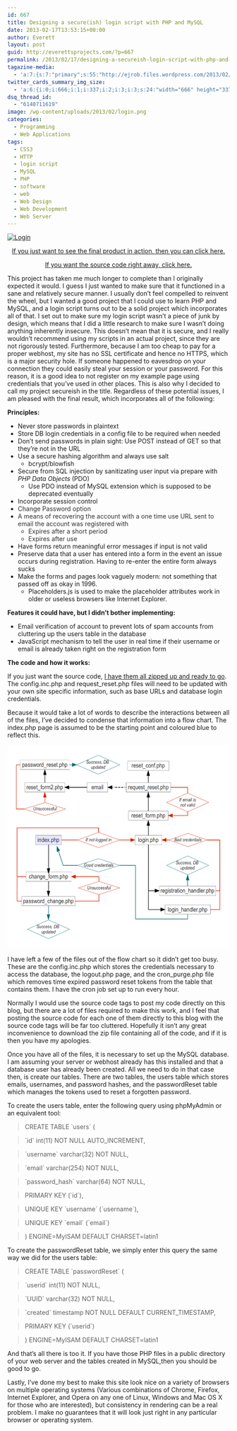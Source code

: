 ```yaml
---
id: 667
title: Designing a secure(ish) login script with PHP and MySQL
date: 2013-02-17T13:53:15+00:00
author: Everett
layout: post
guid: http://everettsprojects.com/?p=667
permalink: /2013/02/17/designing-a-secureish-login-script-with-php-and-mysql/
tagazine-media:
  - 'a:7:{s:7:"primary";s:55:"http://ejrob.files.wordpress.com/2013/02/flowchart3.png";s:6:"images";a:3:{s:50:"http://ejrob.files.wordpress.com/2013/02/login.png";a:6:{s:8:"file_url";s:50:"http://ejrob.files.wordpress.com/2013/02/login.png";s:5:"width";i:666;s:6:"height";i:337;s:4:"type";s:5:"image";s:4:"area";i:224442;s:9:"file_path";b:0;}s:55:"http://ejrob.files.wordpress.com/2013/02/flowchart3.png";a:6:{s:8:"file_url";s:55:"http://ejrob.files.wordpress.com/2013/02/flowchart3.png";s:5:"width";i:1056;s:6:"height";i:816;s:4:"type";s:5:"image";s:4:"area";i:861696;s:9:"file_path";b:0;}s:63:"http://ejrob.files.wordpress.com/2013/02/flowchart-coloured.png";a:6:{s:8:"file_url";s:63:"http://ejrob.files.wordpress.com/2013/02/flowchart-coloured.png";s:5:"width";i:1056;s:6:"height";i:816;s:4:"type";s:5:"image";s:4:"area";i:861696;s:9:"file_path";b:0;}}s:6:"videos";a:0:{}s:11:"image_count";i:3;s:6:"author";s:8:"15236702";s:7:"blog_id";s:8:"14753287";s:9:"mod_stamp";s:19:"2013-02-17 22:14:27";}'
twitter_cards_summary_img_size:
  - 'a:6:{i:0;i:666;i:1;i:337;i:2;i:3;i:3;s:24:"width="666" height="337"";s:4:"bits";i:8;s:4:"mime";s:9:"image/png";}'
dsq_thread_id:
  - "6140711619"
image: /wp-content/uploads/2013/02/login.png
categories:
  - Programming
  - Web Applications
tags:
  - CSS3
  - HTTP
  - login script
  - MySQL
  - PHP
  - software
  - web
  - Web Design
  - Web Development
  - Web Server
---
```

[<img class="aligncenter size-large wp-image-788" alt="Login" src="wp-content/uploads/2013/02/login.png?w=594" width="594" height="300" srcset="/wp-content/uploads/2013/02/login.png 666w, /wp-content/uploads/2013/02/login-300x151.png 300w" sizes="(max-width: 594px) 100vw, 594px" />](wp-content/uploads/2013/02/login.png)

<p style="text-align:center;">
  <a href="https://everettsprojects.com/phplogin/">If you just want to see the final product in action, then you can click here.</a>
</p>

<p style="text-align:center;">
  <a href="https://everettsprojects.com/phplogin/phpLogin.zip">If you want the source code right away, click here.</a>
</p>

This project has taken me much longer to complete than I originally expected it would. I guess I just wanted to make sure that it functioned in a sane and relatively secure manner. I usually don&#8217;t feel compelled to reinvent the wheel, but I wanted a good project that I could use to learn PHP and MySQL, and a login script turns out to be a solid project which incorporates all of that. I set out to make sure my login script wasn&#8217;t a piece of junk by design, which means that I did a little research to make sure I wasn&#8217;t doing anything inherently insecure. This doesn&#8217;t mean that it is secure, and I really wouldn&#8217;t recommend using my scripts in an actual project, since they are not rigorously tested. Furthermore, because I am too cheap to pay for a proper webhost, my site has no SSL certificate and hence no HTTPS, which is a major security hole. If someone happened to eavesdrop on your connection they could easily steal your session or your password. For this reason, it is a good idea to not register on my example page using credentials that you&#8217;ve used in other places. This is also why I decided to call my project secureish in the title. Regardless of these potential issues, I am pleased with the final result, which incorporates all of the following:

**Principles:**

  * <span style="line-height:13px;">Never store passwords in plaintext</span>
  * Store DB login credentials in a config file to be required when needed
  * Don&#8217;t send passwords in plain sight: Use POST instead of GET so that they&#8217;re not in the URL
  * Use a secure hashing algorithm and always use salt
      * bcrypt/blowfish
  * Secure from SQL injection by sanitizating user input via prepare with _PHP Data Objects_ (PDO)
      * Use PDO instead of MySQL extension which is supposed to be deprecated eventually
  * Incorporate session control
  * <span style="color:#333333;">Change Password option</span>
  * <span style="color:#333333;">A means of recovering the account with a one time use URL sent to email the account was registered with</span>
      * <span style="color:#333333;">Expires after a short period</span>
      * <span style="color:#333333;">Expires after use</span>
  * Have forms return meaningful error messages if input is not valid
  * Preserve data that a user has entered into a form in the event an issue occurs during registration. Having to re-enter the entire form always sucks
  * Make the forms and pages look vaguely modern: not something that passed off as okay in 1996.
      * Placeholders.js is used to make the placeholder attributes work in older or useless browsers like Internet Explorer.

**Features it could have, but I didn&#8217;t bother implementing:**

  * <span style="line-height:13px;">Email verification of account to prevent lots of spam accounts from cluttering up the users table in the database</span>
  * JavaScript mechanism to tell the user in real time if their username or email is already taken right on the registration form

**The code and how it works:**

If you just want the source code, [I have them all zipped up and ready to go](https://everettsprojects.com/phplogin/phpLogin.zip). The config.inc.php and request_reset.php files will need to be updated with your own site specific information, such as base URLs and database login credentials.

Because it would take a lot of words to describe the interactions between all of the files, I&#8217;ve decided to condense that information into a flow chart. The index.php page is assumed to be the starting point and coloured blue to reflect this.

[<img class="aligncenter size-large wp-image-807" alt="flowchart" src="wp-content/uploads/2013/02/flowchart-coloured.png?w=594" width="594" height="459" />](http://ejrob.files.wordpress.com/2013/02/flowchart3.png)

I have left a few of the files out of the flow chart so it didn&#8217;t get too busy. These are the config.inc.php which stores the credentials necessary to access the database, the logout.php page, and the cron_purge.php file which removes time expired password reset tokens from the table that contains them. I have the cron job set up to run every hour.

Normally I would use the source code tags to post my code directly on this blog, but there are a lot of files required to make this work, and I feel that posting the source code for each one of them directly to this blog with the source code tags will be far too cluttered. Hopefully it isn&#8217;t any great inconvenience to download the zip file containing all of the code, and if it is then you have my apologies.

Once you have all of the files, it is necessary to set up the MySQL database. I am assuming your server or webhost already has this installed and that a database user has already been created. All we need to do in that case then, is create our tables. There are two tables, the users table which stores emails, usernames, and password hashes, and the passwordReset table which manages the tokens used to reset a forgotten password.

To create the users table, enter the following query using phpMyAdmin or an equivalent tool:

> CREATE TABLE \`users\` (

> \`id\` int(11) NOT NULL AUTO_INCREMENT,

> \`username\` varchar(32) NOT NULL,

> \`email\` varchar(254) NOT NULL,

> \`password_hash\` varchar(64) NOT NULL,

> PRIMARY KEY (\`id\`),

> UNIQUE KEY \`username\` (\`username\`),

> UNIQUE KEY \`email\` (\`email\`)

> ) ENGINE=MyISAM DEFAULT CHARSET=latin1

To create the passwordReset table, we simply enter this query the same way we did for the users table:

> CREATE TABLE \`passwordReset\` (

> \`userid\` int(11) NOT NULL,

> \`UUID\` varchar(32) NOT NULL,

> \`created\` timestamp NOT NULL DEFAULT CURRENT_TIMESTAMP,

> PRIMARY KEY (\`userid\`)

> ) ENGINE=MyISAM DEFAULT CHARSET=latin1

And that&#8217;s all there is too it. If you have those PHP files in a public directory of your web server and the tables created in MySQL,then you should be good to go.

Lastly, I&#8217;ve done my best to make this site look nice on a variety of browsers on multiple operating systems (Various combinations of Chrome, Firefox, Internet Explorer, and Opera on any one of Linux, Windows and Mac OS X for those who are interested), but consistency in rendering can be a real problem. I make no guarantees that it will look just right in any particular browser or operating system.
